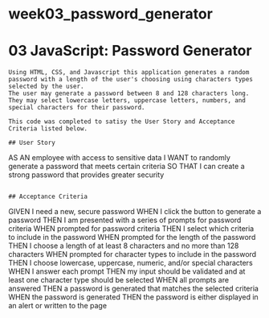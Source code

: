 # week03_password_generator
# 03 JavaScript: Password Generator

```
Using HTML, CSS, and Javascript this application generates a random password with a length of the user's choosing using characters types selected by the user. 
The user may generate a password between 8 and 128 characters long. They may select lowercase letters, uppercase letters, numbers, and special characters for their password.

This code was completed to satisy the User Story and Acceptance Criteria listed below.

## User Story

```
AS AN employee with access to sensitive data
I WANT to randomly generate a password that meets certain criteria
SO THAT I can create a strong password that provides greater security
```

## Acceptance Criteria

```
GIVEN I need a new, secure password
WHEN I click the button to generate a password
THEN I am presented with a series of prompts for password criteria
WHEN prompted for password criteria
THEN I select which criteria to include in the password
WHEN prompted for the length of the password
THEN I choose a length of at least 8 characters and no more than 128 characters
WHEN prompted for character types to include in the password
THEN I choose lowercase, uppercase, numeric, and/or special characters
WHEN I answer each prompt
THEN my input should be validated and at least one character type should be selected
WHEN all prompts are answered
THEN a password is generated that matches the selected criteria
WHEN the password is generated
THEN the password is either displayed in an alert or written to the page
```
